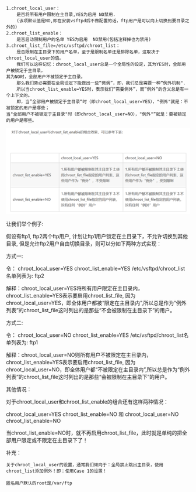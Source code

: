     1.chroot_local_user：
    	是否将所有用户限制在主目录,YES为启用 NO禁用.
    	(该项默认值是NO,即在安装vsftpd后不做配置的话，ftp用户是可以向上切换到要目录之外的)
    2.chroot_list_enable：
    	是否启动限制用户的名单 YES为启用  NO禁用(包括注释掉也为禁用)
    3.chroot_list_file=/etc/vsftpd/chroot_list：
    	是否限制在主目录下的用户名单，至于是限制名单还是排除名单，这取决于chroot_local_user的值。
    	我们可以这样记忆：chroot_local_user总是一个全局性的设定，其为YES时，全部用户被锁定于主目录，
    其为NO时，全部用户不被锁定于主目录。
    	那么我们势必需要在全局设定下能做出一些“微调”，即，我们总是需要一种“例外机制".
    	所以当chroot_list_enable=YES时，表示我们“需要例外”，而”例外“的含义总是有一个上下文的。
    	即，当”全部用户被锁定于主目录“时（即chroot_local_user=YES），"例外"就是：不被锁定的用户是哪些；
    当"全部用户不被锁定于主目录"时（即chroot_local_user=NO），"例外"“就是：要被锁定的用户是哪些。

 ![](.\vsftp_chroot.jpg)

让我们举个例子:

假设有ftp1, ftp2两个ftp用户, 计划让ftp1用户锁定在主目录下，不允许切换到其他目录, 但是允许ftp2用户自由切换目录，则可以分如下两种方式实现：

方式一:

令：
chroot_local_user=YES
chroot_list_enable=YES
/etc/vsftpd/chroot_list名单列表为:
ftp2

解释：chroot_local_user=YES将所有用户限定在主目录内，chroot_list_enable=YES表示要启用chroot_list_file, 因为chroot_local_user=YES，即全体用户都被“限定在主目录内”,所以总是作为“例外列表”的chroot_list_file这时列出的是那些“不会被限制在主目录下”的用户。

方式二:

令：
chroot_local_user=NO
chroot_list_enable=YES
/etc/vsftpd/chroot_list名单列表为:
ftp1

解释：chroot_local_user=NO则所有用户不被限定在主目录内，chroot_list_enable=YES表示要启用chroot_list_file, 因为chroot_local_user=NO，即全体用户都“不被限定在主目录内”,所以总是作为“例外列表”的chroot_list_file这时列出的是那些“会被限制在主目录下”的用户。


其他情况：


对于chroot_local_user和chroot_list_enable的组合还有这样两种情况：


chroot_local_user=YES
chroot_list_enable=NO
和
chroot_local_user=NO
chroot_list_enable=NO

当chroot_list_enable=NO时，就不再启用chroot_list_file，此时就是单纯的把全部用户限定或不限定在主目录下了！

补充：

    关于chroot_local_user的设置，通常我们倾向于：全局禁止跳出主目录，使用chroot_list添加例外！即：使用Case 1的设置！
    
    匿名用户默认的root是/var/ftp
